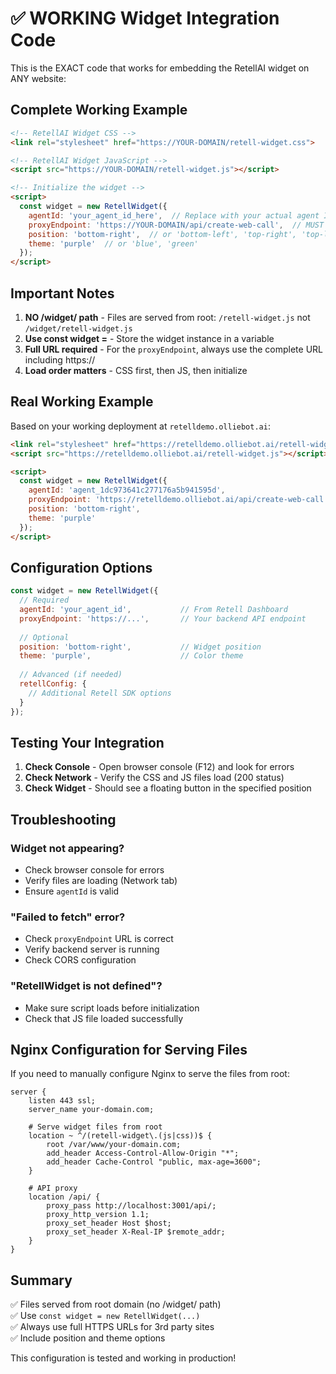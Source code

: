 # ✅ WORKING Widget Integration Code

This is the EXACT code that works for embedding the RetellAI widget on ANY website:

## Complete Working Example

```html
<!-- RetellAI Widget CSS -->
<link rel="stylesheet" href="https://YOUR-DOMAIN/retell-widget.css">

<!-- RetellAI Widget JavaScript -->
<script src="https://YOUR-DOMAIN/retell-widget.js"></script>

<!-- Initialize the widget -->
<script>
  const widget = new RetellWidget({
    agentId: 'your_agent_id_here',  // Replace with your actual agent ID from Retell Dashboard
    proxyEndpoint: 'https://YOUR-DOMAIN/api/create-web-call',  // MUST be full URL for 3rd party sites
    position: 'bottom-right',  // or 'bottom-left', 'top-right', 'top-left'
    theme: 'purple'  // or 'blue', 'green'
  });
</script>
```

## Important Notes

1. **NO /widget/ path** - Files are served from root: `/retell-widget.js` not `/widget/retell-widget.js`
2. **Use const widget =** - Store the widget instance in a variable
3. **Full URL required** - For the `proxyEndpoint`, always use the complete URL including https://
4. **Load order matters** - CSS first, then JS, then initialize

## Real Working Example

Based on your working deployment at `retelldemo.olliebot.ai`:

```html
<link rel="stylesheet" href="https://retelldemo.olliebot.ai/retell-widget.css">
<script src="https://retelldemo.olliebot.ai/retell-widget.js"></script>

<script>
  const widget = new RetellWidget({
    agentId: 'agent_1dc973641c277176a5b941595d',
    proxyEndpoint: 'https://retelldemo.olliebot.ai/api/create-web-call',
    position: 'bottom-right',
    theme: 'purple'
  });
</script>
```

## Configuration Options

```javascript
const widget = new RetellWidget({
  // Required
  agentId: 'your_agent_id',           // From Retell Dashboard
  proxyEndpoint: 'https://...',       // Your backend API endpoint
  
  // Optional
  position: 'bottom-right',           // Widget position
  theme: 'purple',                    // Color theme
  
  // Advanced (if needed)
  retellConfig: {
    // Additional Retell SDK options
  }
});
```

## Testing Your Integration

1. **Check Console** - Open browser console (F12) and look for errors
2. **Check Network** - Verify the CSS and JS files load (200 status)
3. **Check Widget** - Should see a floating button in the specified position

## Troubleshooting

### Widget not appearing?
- Check browser console for errors
- Verify files are loading (Network tab)
- Ensure `agentId` is valid

### "Failed to fetch" error?
- Check `proxyEndpoint` URL is correct
- Verify backend server is running
- Check CORS configuration

### "RetellWidget is not defined"?
- Make sure script loads before initialization
- Check that JS file loaded successfully

## Nginx Configuration for Serving Files

If you need to manually configure Nginx to serve the files from root:

```nginx
server {
    listen 443 ssl;
    server_name your-domain.com;
    
    # Serve widget files from root
    location ~ ^/(retell-widget\.(js|css))$ {
        root /var/www/your-domain.com;
        add_header Access-Control-Allow-Origin "*";
        add_header Cache-Control "public, max-age=3600";
    }
    
    # API proxy
    location /api/ {
        proxy_pass http://localhost:3001/api/;
        proxy_http_version 1.1;
        proxy_set_header Host $host;
        proxy_set_header X-Real-IP $remote_addr;
    }
}
```

## Summary

✅ Files served from root domain (no /widget/ path)  
✅ Use `const widget = new RetellWidget(...)`  
✅ Always use full HTTPS URLs for 3rd party sites  
✅ Include position and theme options  

This configuration is tested and working in production!